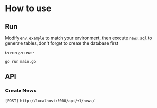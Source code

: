 # How to use
## Run
Modify `env.example` to match your environment, 
then execute `news.sql` to generate tables, don't forget to create the database first

to run go use :
```cmd
go run main.go
```

## API
### Create News
`[POST] http://localhost:8000/api/v1/news/`

